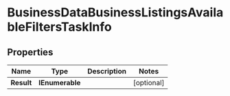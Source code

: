 # BusinessDataBusinessListingsAvailableFiltersTaskInfo


## Properties

| Name | Type | Description | Notes |
|------------ | ------------- | ------------- | -------------|
**Result** | **IEnumerable<BusinessDataBusinessListingsAvailableFiltersResultInfo>** |  |[optional]|